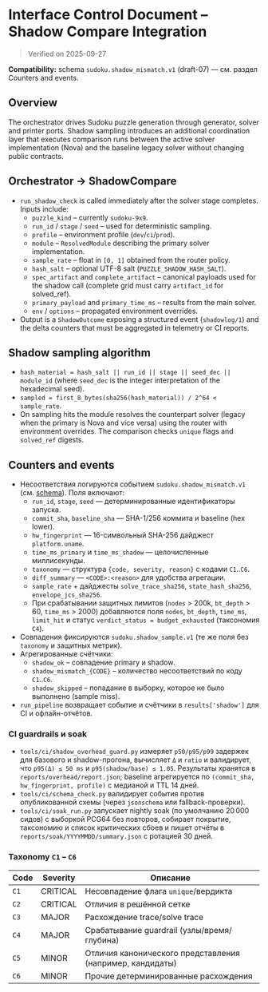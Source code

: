 # Interface Control Document – Shadow Compare Integration

> Verified on 2025-09-27

**Compatibility:** schema `sudoku.shadow_mismatch.v1` (draft-07) — см. раздел Counters and events.

## Overview

The orchestrator drives Sudoku puzzle generation through generator, solver and
printer ports.  Shadow sampling introduces an additional coordination layer
that executes comparison runs between the active solver implementation (Nova)
and the baseline legacy solver without changing public contracts.

## Orchestrator → ShadowCompare

* ``run_shadow_check`` is called immediately after the solver stage completes.
  Inputs include:
  - ``puzzle_kind`` – currently ``sudoku-9x9``.
  - ``run_id`` / ``stage`` / ``seed`` – used for deterministic sampling.
  - ``profile`` – environment profile (``dev``/``ci``/``prod``).
  - ``module`` – ``ResolvedModule`` describing the primary solver implementation.
  - ``sample_rate`` – float in ``[0, 1]`` obtained from the router policy.
  - ``hash_salt`` – optional UTF-8 salt (``PUZZLE_SHADOW_HASH_SALT``).
  - ``spec_artifact`` and ``complete_artifact`` – canonical payloads used for
    the shadow call (complete grid must carry ``artifact_id`` for solved_ref).
  - ``primary_payload`` and ``primary_time_ms`` – results from the main solver.
  - ``env`` / ``options`` – propagated environment overrides.
* Output is a ``ShadowOutcome`` exposing a structured event (``shadowlog/1``)
  and the delta counters that must be aggregated in telemetry or CI reports.

## Shadow sampling algorithm

* ``hash_material = hash_salt || run_id || stage || seed_dec || module_id``
  (where ``seed_dec`` is the integer interpretation of the hexadecimal seed).
* ``sampled = first_8_bytes(sha256(hash_material)) / 2^64 < sample_rate``.
* On sampling hits the module resolves the counterpart solver (legacy when the
  primary is Nova and vice versa) using the router with environment overrides.
  The comparison checks ``unique`` flags and ``solved_ref`` digests.

## Counters and events

* Несоответствия логируются событием ``sudoku.shadow_mismatch.v1`` (см. [schema](./schemas/sudoku.shadow_mismatch.v1.schema.json)).
  Поля включают:
  - ``run_id``, ``stage``, ``seed`` — детерминированные идентификаторы запуска.
  - ``commit_sha``, ``baseline_sha`` — SHA-1/256 коммита и baseline (hex lower).
  - ``hw_fingerprint`` — 16-символьный SHA-256 дайджест ``platform.uname``.
  - ``time_ms_primary`` и ``time_ms_shadow`` — целочисленные миллисекунды.
  - ``taxonomy`` — структура ``{code, severity, reason}`` с кодами ``C1``..``C6``.
  - ``diff_summary`` — ``<CODE>:<reason>`` для удобства агрегации.
  - ``sample_rate`` + дайджесты ``solve_trace_sha256``, ``state_hash_sha256``, ``envelope_jcs_sha256``.
  - При срабатывании защитных лимитов (``nodes`` > 200k, ``bt_depth`` > 60, ``time_ms`` > 2000) добавляются поля
    ``nodes``, ``bt_depth``, ``time_ms``, ``limit_hit`` и статус ``verdict_status = budget_exhausted`` (таксономия ``C4``).
* Совпадения фиксируются ``sudoku.shadow_sample.v1`` (те же поля без ``taxonomy`` и защитных метрик).
* Агрегированные счётчики:
  - ``shadow_ok`` – совпадение primary и shadow.
  - ``shadow_mismatch_{CODE}`` – количество несоответствий по коду ``C1``..``C6``.
  - ``shadow_skipped`` – попадание в выборку, которое не было выполнено (sample miss).
* ``run_pipeline`` возвращает событие и счётчики в ``results['shadow']`` для CI и офлайн-отчётов.

### CI guardrails и soak

* ``tools/ci/shadow_overhead_guard.py`` измеряет ``p50/p95/p99`` задержек для базового и shadow-прогона,
  вычисляет ``Δ`` и ``ratio`` и валидирует, что ``p95(Δ) ≤ 50 ms`` и ``p95(shadow/base) ≤ 1.05``.
  Результаты хранятся в ``reports/overhead/report.json``; baseline агрегируется по ``(commit_sha, hw_fingerprint, profile)``
  с медианой и TTL 14 дней.
* ``tools/ci/schema_check.py`` валидирует события против опубликованной схемы (через ``jsonschema`` или fallback-проверки).
* ``tools/ci/soak_run.py`` запускает nightly soak (по умолчанию 20 000 сидов) с выборкой PCG64 без повторов, собирает
  покрытие, таксономию и список критических сбоев и пишет отчёты в ``reports/soak/YYYYMMDD/summary.json`` с ротацией 30 дней.

### Taxonomy ``C1`` – ``C6``

| Code | Severity  | Описание |
| ---- | --------- | -------- |
| ``C1`` | CRITICAL | Несовпадение флага ``unique``/вердикта |
| ``C2`` | CRITICAL | Отличия в решённой сетке |
| ``C3`` | MAJOR    | Расхождение trace/solve trace |
| ``C4`` | MAJOR    | Срабатывание guardrail (узлы/время/глубина) |
| ``C5`` | MINOR    | Отличия канонического представления (например, кандидаты) |
| ``C6`` | MINOR    | Прочие детерминированные расхождения |

